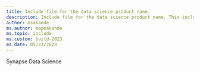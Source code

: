 ```yaml
---
title: Include file for the data science product name.
description: Include file for the data science product name. This include file will be referenced in the content where the data science product name is used.
author: msakande
ms.author: mopeakande
ms.topic: include
ms.custom: build-2023
ms.date: 05/23/2023
---
```

Synapse Data Science
